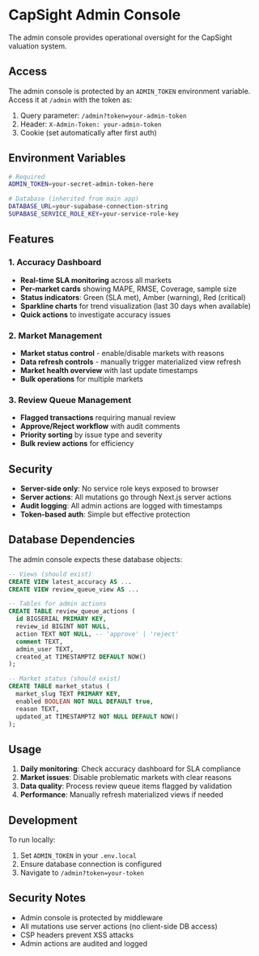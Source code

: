 # CapSight Admin Console

The admin console provides operational oversight for the CapSight valuation system.

## Access

The admin console is protected by an `ADMIN_TOKEN` environment variable. Access it at `/admin` with the token as:

1. Query parameter: `/admin?token=your-admin-token`
2. Header: `X-Admin-Token: your-admin-token`
3. Cookie (set automatically after first auth)

## Environment Variables

```bash
# Required
ADMIN_TOKEN=your-secret-admin-token-here

# Database (inherited from main app)
DATABASE_URL=your-supabase-connection-string
SUPABASE_SERVICE_ROLE_KEY=your-service-role-key
```

## Features

### 1. Accuracy Dashboard
- **Real-time SLA monitoring** across all markets
- **Per-market cards** showing MAPE, RMSE, Coverage, sample size
- **Status indicators**: Green (SLA met), Amber (warning), Red (critical)
- **Sparkline charts** for trend visualization (last 30 days when available)
- **Quick actions** to investigate accuracy issues

### 2. Market Management
- **Market status control** - enable/disable markets with reasons
- **Data refresh controls** - manually trigger materialized view refresh
- **Market health overview** with last update timestamps
- **Bulk operations** for multiple markets

### 3. Review Queue Management
- **Flagged transactions** requiring manual review
- **Approve/Reject workflow** with audit comments
- **Priority sorting** by issue type and severity
- **Bulk review actions** for efficiency

## Security

- **Server-side only**: No service role keys exposed to browser
- **Server actions**: All mutations go through Next.js server actions
- **Audit logging**: All admin actions are logged with timestamps
- **Token-based auth**: Simple but effective protection

## Database Dependencies

The admin console expects these database objects:

```sql
-- Views (should exist)
CREATE VIEW latest_accuracy AS ...
CREATE VIEW review_queue_view AS ...

-- Tables for admin actions
CREATE TABLE review_queue_actions (
  id BIGSERIAL PRIMARY KEY,
  review_id BIGINT NOT NULL,
  action TEXT NOT NULL, -- 'approve' | 'reject'
  comment TEXT,
  admin_user TEXT,
  created_at TIMESTAMPTZ DEFAULT NOW()
);

-- Market status (should exist)
CREATE TABLE market_status (
  market_slug TEXT PRIMARY KEY,
  enabled BOOLEAN NOT NULL DEFAULT true,
  reason TEXT,
  updated_at TIMESTAMPTZ NOT NULL DEFAULT NOW()
);
```

## Usage

1. **Daily monitoring**: Check accuracy dashboard for SLA compliance
2. **Market issues**: Disable problematic markets with clear reasons
3. **Data quality**: Process review queue items flagged by validation
4. **Performance**: Manually refresh materialized views if needed

## Development

To run locally:

1. Set `ADMIN_TOKEN` in your `.env.local`
2. Ensure database connection is configured
3. Navigate to `/admin?token=your-token`

## Security Notes

- Admin console is protected by middleware
- All mutations use server actions (no client-side DB access)
- CSP headers prevent XSS attacks
- Admin actions are audited and logged
